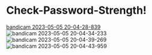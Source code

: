 # Check-Password-Strength!

[bandicam 2023-05-05 20-04-28-839](https://user-images.githubusercontent.com/98160096/236524120-a0662209-f3c7-400e-a730-9cfa168c6bbd.jpg)
![bandicam 2023-05-05 20-04-34-233](https://user-images.githubusercontent.com/98160096/236524130-14935165-1871-49b9-9df3-cc7d37935e04.jpg)
![bandicam 2023-05-05 20-04-39-269](https://user-images.githubusercontent.com/98160096/236524136-d809f359-c6a2-49c8-9b86-79964ad230ab.jpg)
![bandicam 2023-05-05 20-04-43-959](https://user-images.githubusercontent.com/98160096/236524145-0fafdd29-99f5-4089-8d28-5a2a695e1129.jpg)
